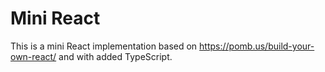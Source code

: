 # Mini React

This is a mini React implementation based on https://pomb.us/build-your-own-react/ and with added TypeScript.
